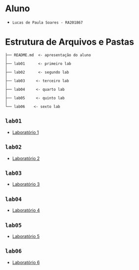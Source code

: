 # Aluno
* `Lucas de Paula Soares - RA201867`

# Estrutura de Arquivos e Pastas
~~~
├── README.md  <- apresentação do aluno
│
├── lab01      <- primeiro lab
│
├── lab02      <- segundo lab
│
├── lab03     <- terceiro lab
│
├── lab04     <- quarto lab
│
├── lab05     <- quinto lab
│
└── lab06    <- sexto lab
~~~

## `lab01`

* [Laboratório 1](lab01/)

## `lab02`

* [Laboratório 2](lab02/)

## `lab03`

* [Laboratório 3](lab03/)

## `lab04`

* [Laboratório 4](lab04/)

## `lab05`

* [Laboratório 5](lab05/)

## `lab06`

* [Laboratório 6](lab06/)

